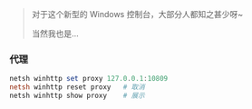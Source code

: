 <!--
title: PowerShell
sort:
-->

> 对于这个新型的 Windows 控制台，大部分人都知之甚少呀~
>
> 当然我也是…

### 代理

```powershell
netsh winhttp set proxy 127.0.0.1:10809
netsh winhttp reset proxy	# 取消
netsh winhttp show proxy	# 展示
```
